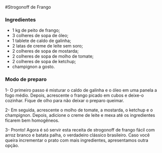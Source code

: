 #Strogonoff de Frango

### Ingredientes
 - 1 kg de peito de frango;
 - 3 colheres de sopa de óleo;
 - 1 tablete de caldo de galinha;
 - 2 latas de creme de leite sem soro;
 - 2 colheres de sopa de mostarda;
 - 2 colheres de sopa de molho de tomate;
 - 2 colheres de sopa de ketchup;
 - champignon a gosto.
### Modo de preparo
1- O primeiro passo é misturar o caldo de galinha e o óleo em uma panela a fogo médio. Depois, acrescente o frango picado em cubos e deixe-o cozinhar. Fique de olho para não deixar o preparo queimar.

2- Em seguida, acrescente o molho de tomate, a mostarda, o ketchup e o champignon. Depois, adicione o creme de leite e mexa até os ingredientes ficarem bem homogêneos.

3- Pronto! Agora é só servir esta receita de strogonoff de frango fácil com arroz branco e batata palha, o verdadeiro clássico brasileiro. Caso você queira incrementar o prato com mais ingredientes, apresentamos outra opção.